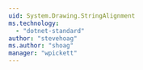 ```yaml
---
uid: System.Drawing.StringAlignment
ms.technology: 
  - "dotnet-standard"
author: "stevehoag"
ms.author: "shoag"
manager: "wpickett"
---
```

